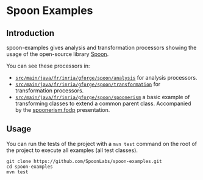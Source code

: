 # Spoon Examples

## Introduction

spoon-examples gives analysis and transformation processors showing the usage of the open-source library [Spoon](https://github.com/INRIA/spoon).

You can see these processors in:

- [`src/main/java/fr/inria/gforge/spoon/analysis`](https://github.com/SpoonLabs/spoon-examples/tree/master/src/main/java/fr/inria/gforge/spoon/analysis) for analysis processors.
- [`src/main/java/fr/inria/gforge/spoon/transformation`](https://github.com/SpoonLabs/spoon-examples/tree/master/src/main/java/fr/inria/gforge/spoon/transformation) for transformation processors.
- [`src/main/java/fr/inria/gforge/spoon/spoonerism`](https://github.com/SpoonLabs/spoon-examples/tree/master/src/main/java/fr/inria/gforge/spoon/transformation) a basic example of transforming classes to extend a common parent class.  Accompanied by the [spoonerism.fodp](https://github.com/SpoonLabs/spoon-examples/blob/master/docs/spoonerism.fodp) presentation.


## Usage

You can run the tests of the project with a `mvn test` command on the root of the project to execute all examples (all test classes).

```console
git clone https://github.com/SpoonLabs/spoon-examples.git
cd spoon-examples
mvn test
```

